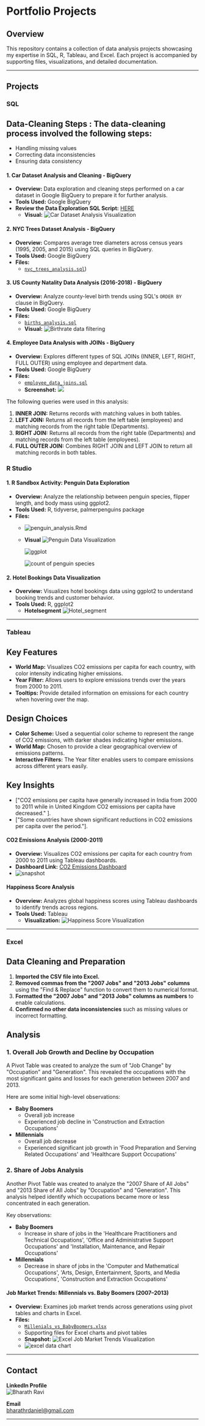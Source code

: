 # Portfolio Projects

## Overview

This repository contains a collection of data analysis projects showcasing my expertise in SQL, R, Tableau, and Excel. Each project is accompanied by supporting files, visualizations, and detailed documentation.

---

## Projects

### **SQL**

## Data-Cleaning Steps : The data-cleaning process involved the following steps:

*   Handling missing values
*   Correcting data inconsistencies
*   Ensuring data consistency

#### 1. Car Dataset Analysis and Cleaning - BigQuery
- **Overview:** Data exploration and cleaning steps performed on a car dataset in Google BigQuery to prepare it for further analysis.
- **Tools Used:** Google BigQuery
- **Review the Data Exploration SQL Script:** [HERE](https://github.com/Bharathrdaniel/April2025/blob/ce82bbbb05d668885165d3f68c38155660f72084/cars.sql)
  - **Visual:** ![Car Dataset Analysis Visualization](Visuals/Fuel_efficiency_analysis.png)
 
#### 2. NYC Trees Dataset Analysis - BigQuery
- **Overview:** Compares average tree diameters across census years (1995, 2005, and 2015) using SQL queries in BigQuery.
- **Tools Used:** Google BigQuery
- **Files:**
  - [`nyc_trees_analysis.sql`](https://github.com/Bharathrdaniel/April2025/blob/8796f3223bbf2539128f8ca5002d7193b510cbd7/Calculate%20_average_tree_diame.sql))

#### 3. US County Natality Data Analysis (2016-2018) - BigQuery
- **Overview:** Analyze county-level birth trends using SQL's `ORDER BY` clause in BigQuery.
- **Tools Used:** Google BigQuery
- **Files:**
  - [`births_analysis.sql`](https://github.com/Bharathrdaniel/April2025/blob/8796f3223bbf2539128f8ca5002d7193b510cbd7/births_analysis.sql)
  - **Visual:** ![Birthrate data filtering](Visuals/sql_data_filtering.png)

#### 4. Employee Data Analysis with JOINs - BigQuery

- **Overview:** Explores different types of SQL JOINs (INNER, LEFT, RIGHT, FULL OUTER) using employee and department data.
- **Tools Used:** Google BigQuery
- **Files:**
  - [`employee_data_joins.sql`](https://github.com/Bharathrdaniel/April2025/blob/8796f3223bbf2539128f8ca5002d7193b510cbd7/employee_data_joins.sql)
  - **Screenshot:** ![](Visuals/Sql_Joins.png)
  
The following queries were used in this analysis:

1.  **INNER JOIN:** Returns records with matching values in both tables.
2.  **LEFT JOIN:** Returns all records from the left table (employees) and matching records from the right table (Departments).
3.  **RIGHT JOIN:** Returns all records from the right table (Departments) and matching records from the left table (employees).
4.  **FULL OUTER JOIN:** Combines RIGHT JOIN and LEFT JOIN to return all matching records in both tables.

### **R Studio**

#### 1. R Sandbox Activity: Penguin Data Exploration
- **Overview:** Analyze the relationship between penguin species, flipper length, and body mass using ggplot2.
- **Tools Used:** R, tidyverse, palmerpenguins package
- **Files:**
  - ![`penguin_analysis.Rmd`](https://github.com/Bharathrdaniel/April2025/blob/ffa3180a5edbe9d0ceace4ba68588c70657fec69/refresh_data_penguins.Rmd)
  - **Visual** ![Penguin Data Visualization](Visuals/Visulaization_with_ggplot2.png)
 
    ![ggplot](Visuals/rstudio_regression_line.png)
 
    ![count of penguin species](Visuals/Rplot-geom_col.png)

#### 2. Hotel Bookings Data Visualization
- **Overview:** Visualizes hotel bookings data using ggplot2 to understand booking trends and customer behavior.
- **Tools Used:** R, ggplot2
  - **Hotelsegment** ![Hotel_segment](Visuals/hotel_segment.png)
 

---

### **Tableau**

## Key Features

*   **World Map:** Visualizes CO2 emissions per capita for each country, with color intensity indicating higher emissions.
*   **Year Filter:** Allows users to explore emissions trends over the years from 2000 to 2011.
*   **Tooltips:** Provide detailed information on emissions for each country when hovering over the map.

## Design Choices

*   **Color Scheme:** Used a sequential color scheme to represent the range of CO2 emissions, with darker shades indicating higher emissions.
*   **World Map:** Chosen to provide a clear geographical overview of emissions patterns.
*   **Interactive Filters:** The Year filter enables users to compare emissions across different years easily.

## Key Insights

*   ["CO2 emissions per capita have generally increased in India from 2000 to 2011 while in United Kingdom CO2 emissions per capita have decreased." ].
*   ["Some countries have shown significant reductions in CO2 emissions per capita over the period."].

#### CO2 Emissions Analysis (2000-2011)
- **Overview:** Visualizes CO2 emissions per capita for each country from 2000 to 2011 using Tableau dashboards.
- **Dashboard Link:** [CO2 Emissions Dashboard](https://public.tableau.com/views/CO_2emissionspercapitaforeachcountryfrom2000-2011_17410183466300/Sheet1?:language=en-US&:sid=&:redirect=auth&:display_count=n&:origin=viz_share_link)
- ![snapshot](Visuals/Co2_emission_vizulisatiom.png)

#### Happiness Score Analysis
- **Overview:** Analyzes global happiness scores using Tableau dashboards to identify trends across regions.
- **Tools Used:** Tableau
  - **Visualization:** ![Happiness Score Visualization](Visuals/Tableau_Happiness_score.png)

---

### Excel

## Data Cleaning and Preparation

1.  **Imported the CSV file into Excel.**
2.  **Removed commas from the "2007 Jobs" and "2013 Jobs" columns** using the "Find & Replace" function to convert them to numerical format.
3.  **Formatted the "2007 Jobs" and "2013 Jobs" columns as numbers** to enable calculations.
4.  **Confirmed no other data inconsistencies** such as missing values or incorrect formatting.

## Analysis

### 1. Overall Job Growth and Decline by Occupation

A Pivot Table was created to analyze the sum of "Job Change" by "Occupation" and "Generation". This revealed the occupations with the most significant gains and losses for each generation between 2007 and 2013.

Here are some initial high-level observations:

* **Baby Boomers**
    * Overall job increase
    * Experienced job decline in 'Construction and Extraction Occupations'
* **Millennials**
    * Overall job decrease
    * Experienced significant job growth in 'Food Preparation and Serving Related Occupations' and 'Healthcare Support Occupations'

### 2. Share of Jobs Analysis

Another Pivot Table was created to analyze the "2007 Share of All Jobs" and "2013 Share of All Jobs" by "Occupation" and "Generation". This analysis helped identify which occupations became more or less concentrated in each generation.

Key observations:

* **Baby Boomers**
    * Increase in share of jobs in the 'Healthcare Practitioners and Technical Occupations',  'Office and Administrative Support Occupations' and 'Installation, Maintenance, and Repair Occupations'
* **Millennials**
    * Decrease in share of jobs in the 'Computer and Mathematical Occupations', 'Arts, Design, Entertainment, Sports, and Media Occupations', 'Construction and Extraction Occupations'

#### Job Market Trends: Millennials vs. Baby Boomers (2007–2013)
- **Overview:** Examines job market trends across generations using pivot tables and charts in Excel.
- **Files:**
  - [`Millenials_vs_BabyBoomers.xlsx`](https://github.com/Bharathrdaniel/April2025/blob/822f094fbd8475ffc5c872799794c49e34dceea6/Millenials_vs_BabyBoomers.xlsx)
  - Supporting files for Excel charts and pivot tables
  - **Snapshot:** ![Excel Job Market Trends Visualization](Visuals/Excel_data_extract.png)
  - ![excel data chart](Visuals/excel_chart.png)
---

## Contact

**LinkedIn Profile**  
![Bharath Ravi]([https://uk.linkedin.com/in/bharathr](https://www.linkedin.com/in/bharath-ravi-714469143?lipi=urn%3Ali%3Apage%3Ad_flagship3_profile_view_base%3Bja8zO8JITmyFUsKh1CHJOw%3D%3D))  

**Email**  
bharathrdaniel@gmail.com

---
